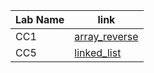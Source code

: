 | Lab Name       | link |
| ----------- | ----------- |
| CC1| [array_reverse](data_structures_and_algorithms/array-reverse/readme.md)|
| CC5| [linked_list](data_structures_and_algorithms/array-reverse/readme.md)|